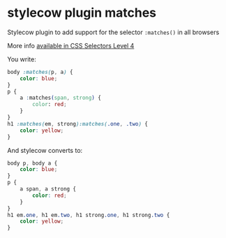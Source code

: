 stylecow plugin matches
=======================

Stylecow plugin to add support for the selector `:matches()` in all browsers

More info [available in CSS Selectors Level 4](http://www.w3.org/TR/2011/WD-selectors4-20110929/#matches)

You write:

```css
body :matches(p, a) {
	color: blue;
}
p {
	a :matches(span, strong) {
		color: red;
	}
}
h1 :matches(em, strong):matches(.one, .two) {
	color: yellow;
}
```

And stylecow converts to:

```css
body p, body a {
	color: blue;
}
p {
	a span, a strong {
		color: red;
	}
}
h1 em.one, h1 em.two, h1 strong.one, h1 strong.two {
	color: yellow;
}
```

